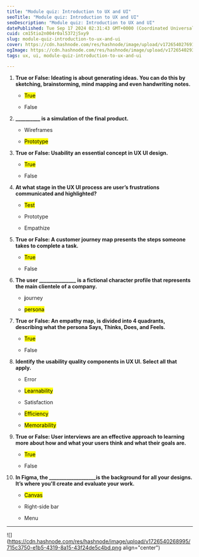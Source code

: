 ```yaml
---
title: "Module quiz: Introduction to UX and UI"
seoTitle: "Module quiz: Introduction to UX and UI"
seoDescription: "Module quiz: Introduction to UX and UI"
datePublished: Tue Sep 17 2024 02:31:43 GMT+0000 (Coordinated Universal Time)
cuid: cm15tio2n004r0al5372j5xy9
slug: module-quiz-introduction-to-ux-and-ui
cover: https://cdn.hashnode.com/res/hashnode/image/upload/v1726540276910/56b3d837-e50c-452b-9145-389b2bbf4931.jpeg
ogImage: https://cdn.hashnode.com/res/hashnode/image/upload/v1726540293474/63bafa85-5a86-4f80-8754-7f3a5ff8422b.jpeg
tags: ux, ui, module-quiz-introduction-to-ux-and-ui

---
```


1. **True or False: Ideating is about generating ideas. You can do this by sketching, brainstorming, mind mapping and even handwriting notes.** 
    
    * <mark>True</mark>
        
    * False
        
2. **\_\_\_\_\_\_\_\_\_\_ is a simulation of the final product.**
    
    * Wireframes
        
    * <mark>Prototype</mark>
        
3. **True or False: Usability an essential concept in UX UI design.**
    
    * <mark>True</mark>
        
    * False
        
4. **At what stage in the UX UI process are user’s frustrations communicated and highlighted?**
    
    * <mark>Test</mark>
        
    * Prototype
        
    * Empathize
        
5. **True or False: A customer journey map presents the steps someone takes to complete a task.**
    
    * <mark>True</mark>
        
    * False
        
6. **The user \_\_\_\_\_\_\_\_\_\_\_\_\_\_\_ is a fictional character profile that represents the main clientele of a company.**
    
    * **j**ourney
        
    * <mark>persona</mark>
        
7. **True or False: An empathy map, is divided into 4 quadrants, describing what the persona Says, Thinks, Does, and Feels.**
    
    * <mark>True</mark>
        
    * False
        
8. **Identify the usability quality components in UX UI. Select all that apply.**
    
    * Error
        
    * <mark>Learnability</mark>
        
    * Satisfaction
        
    * <mark>Efficiency</mark>
        
    * <mark>Memorability</mark>
        
9. **True or False: User interviews are an effective approach to learning more about how and what your users think and what their goals are.**
    
    * <mark>True</mark>
        
    * False
        
10. **In Figma, the \_\_\_\_\_\_\_\_\_\_\_\_\_\_\_\_\_\_\_is the background for all your designs. It’s where you'll create and evaluate your work.**
    
    * <mark>Canvas</mark>
        
    * Right-side bar
        
    * Menu
        

---

![](https://cdn.hashnode.com/res/hashnode/image/upload/v1726540268995/715c3750-e1b5-4319-8a15-43f24de5c4bd.png align="center")